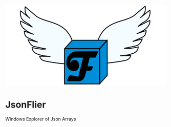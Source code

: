 <p align="center">
    <img src="https://raw.githubusercontent.com/Aviuz/JsonFlier/master/Design/Logo.png" alt="JsonFlier" />
</p>

# JsonFlier
Windows Explorer of Json Arrays
